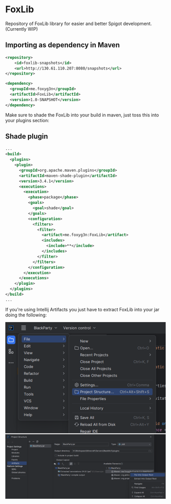 # FoxLib
Repository of FoxLib library for easier and better Spigot development. (Currently WIP)

## Importing as dependency in Maven
```xml
<repository>
    <id>foxlib-snapshots</id>
    <url>http://130.61.110.207:8080/snapshots</url>
</repository>
```
```xml
<dependency>
  <groupId>me.foxyg3n</groupId>
  <artifactId>FoxLib</artifactId>
  <version>1.0-SNAPSHOT</version>
</dependency>
```
Make sure to shade the FoxLib into your build in maven, just toss this into your plugins section:

## Shade plugin
```xml
...
<build>
  <plugins>
    <plugin>
      <groupId>org.apache.maven.plugins</groupId>
      <artifactId>maven-shade-plugin</artifactId>
      <version>3.4.1</version>
      <executions>
        <execution>
          <phase>package</phase>
          <goals>
            <goal>shade</goal>
          </goals>
          <configuration>
            <filters>
              <filter>
                <artifact>me.foxyg3n:FoxLib</artifact>
                <includes>
                  <include>**</include>
                </includes>
              </filter>
            </filters>
          </configuration>
        </execution>
      </executions>
    </plugin>
  </plugins>
</build>
...
```

If you're using Intellij Artifacts you just have to extract FoxLib into your jar doing the following:

![image](intellij_step_1.png)
![image](intellij_step_2.png)